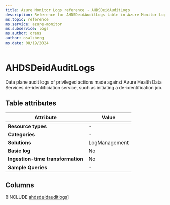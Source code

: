 ```yaml
---
title: Azure Monitor Logs reference - AHDSDeidAuditLogs
description: Reference for AHDSDeidAuditLogs table in Azure Monitor Logs.
ms.topic: reference
ms.service: azure-monitor
ms.subservice: logs
ms.author: orens
author: osalzberg
ms.date: 08/19/2024
---
```


# AHDSDeidAuditLogs

Data plane audit logs of privileged actions made against Azure Health Data Services de-identificiation service, such as initiating a de-identification job.


## Table attributes

|Attribute|Value|
|---|---|
|**Resource types**|-|
|**Categories**|-|
|**Solutions**| LogManagement|
|**Basic log**|No|
|**Ingestion-time transformation**|No|
|**Sample Queries**|-|



## Columns
  
[!INCLUDE [ahdsdeidauditlogs](./includes/ahdsdeidauditlogs-include.md)]
